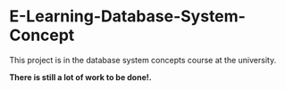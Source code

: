 # E-Learning-Database-System-Concept
<p>This project is in the database system concepts course at the university.<p>
<p><b>There is still a lot of work to be done!.</b><p>
